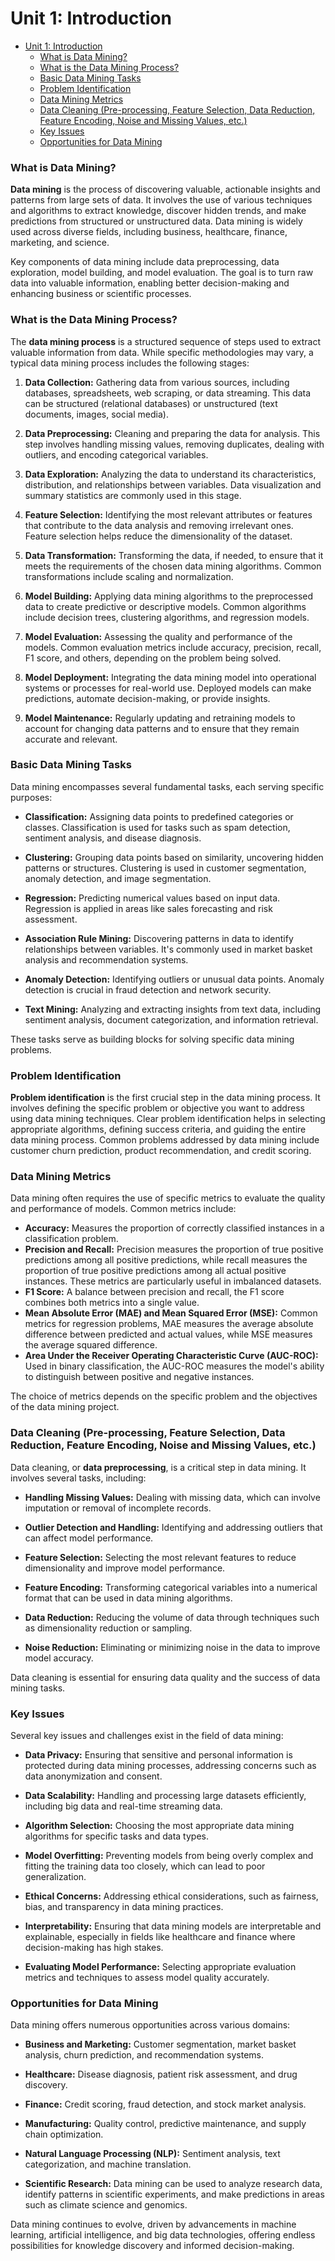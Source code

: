 # Unit 1: Introduction

- [Unit 1: Introduction](#unit-1-introduction)
    - [What is Data Mining?](#what-is-data-mining)
    - [What is the Data Mining Process?](#what-is-the-data-mining-process)
    - [Basic Data Mining Tasks](#basic-data-mining-tasks)
    - [Problem Identification](#problem-identification)
    - [Data Mining Metrics](#data-mining-metrics)
    - [Data Cleaning (Pre-processing, Feature Selection, Data Reduction, Feature Encoding, Noise and Missing Values, etc.)](#data-cleaning-pre-processing-feature-selection-data-reduction-feature-encoding-noise-and-missing-values-etc)
    - [Key Issues](#key-issues)
    - [Opportunities for Data Mining](#opportunities-for-data-mining)

### What is Data Mining?

**Data mining** is the process of discovering valuable, actionable insights and patterns from large sets of data. It involves the use of various techniques and algorithms to extract knowledge, discover hidden trends, and make predictions from structured or unstructured data. Data mining is widely used across diverse fields, including business, healthcare, finance, marketing, and science.

Key components of data mining include data preprocessing, data exploration, model building, and model evaluation. The goal is to turn raw data into valuable information, enabling better decision-making and enhancing business or scientific processes.

### What is the Data Mining Process?

The **data mining process** is a structured sequence of steps used to extract valuable information from data. While specific methodologies may vary, a typical data mining process includes the following stages:

1. **Data Collection:** Gathering data from various sources, including databases, spreadsheets, web scraping, or data streaming. This data can be structured (relational databases) or unstructured (text documents, images, social media).

2. **Data Preprocessing:** Cleaning and preparing the data for analysis. This step involves handling missing values, removing duplicates, dealing with outliers, and encoding categorical variables.

3. **Data Exploration:** Analyzing the data to understand its characteristics, distribution, and relationships between variables. Data visualization and summary statistics are commonly used in this stage.

4. **Feature Selection:** Identifying the most relevant attributes or features that contribute to the data analysis and removing irrelevant ones. Feature selection helps reduce the dimensionality of the dataset.

5. **Data Transformation:** Transforming the data, if needed, to ensure that it meets the requirements of the chosen data mining algorithms. Common transformations include scaling and normalization.

6. **Model Building:** Applying data mining algorithms to the preprocessed data to create predictive or descriptive models. Common algorithms include decision trees, clustering algorithms, and regression models.

7. **Model Evaluation:** Assessing the quality and performance of the models. Common evaluation metrics include accuracy, precision, recall, F1 score, and others, depending on the problem being solved.

8. **Model Deployment:** Integrating the data mining model into operational systems or processes for real-world use. Deployed models can make predictions, automate decision-making, or provide insights.

9. **Model Maintenance:** Regularly updating and retraining models to account for changing data patterns and to ensure that they remain accurate and relevant.

### Basic Data Mining Tasks

Data mining encompasses several fundamental tasks, each serving specific purposes:

- **Classification:** Assigning data points to predefined categories or classes. Classification is used for tasks such as spam detection, sentiment analysis, and disease diagnosis.

- **Clustering:** Grouping data points based on similarity, uncovering hidden patterns or structures. Clustering is used in customer segmentation, anomaly detection, and image segmentation.

- **Regression:** Predicting numerical values based on input data. Regression is applied in areas like sales forecasting and risk assessment.

- **Association Rule Mining:** Discovering patterns in data to identify relationships between variables. It's commonly used in market basket analysis and recommendation systems.

- **Anomaly Detection:** Identifying outliers or unusual data points. Anomaly detection is crucial in fraud detection and network security.

- **Text Mining:** Analyzing and extracting insights from text data, including sentiment analysis, document categorization, and information retrieval.

These tasks serve as building blocks for solving specific data mining problems.

### Problem Identification

**Problem identification** is the first crucial step in the data mining process. It involves defining the specific problem or objective you want to address using data mining techniques. Clear problem identification helps in selecting appropriate algorithms, defining success criteria, and guiding the entire data mining process. Common problems addressed by data mining include customer churn prediction, product recommendation, and credit scoring.

### Data Mining Metrics

Data mining often requires the use of specific metrics to evaluate the quality and performance of models. Common metrics include:

- **Accuracy:** Measures the proportion of correctly classified instances in a classification problem.
- **Precision and Recall:** Precision measures the proportion of true positive predictions among all positive predictions, while recall measures the proportion of true positive predictions among all actual positive instances. These metrics are particularly useful in imbalanced datasets.
- **F1 Score:** A balance between precision and recall, the F1 score combines both metrics into a single value.
- **Mean Absolute Error (MAE) and Mean Squared Error (MSE):** Common metrics for regression problems, MAE measures the average absolute difference between predicted and actual values, while MSE measures the average squared difference.
- **Area Under the Receiver Operating Characteristic Curve (AUC-ROC):** Used in binary classification, the AUC-ROC measures the model's ability to distinguish between positive and negative instances.

The choice of metrics depends on the specific problem and the objectives of the data mining project.

### Data Cleaning (Pre-processing, Feature Selection, Data Reduction, Feature Encoding, Noise and Missing Values, etc.)

Data cleaning, or **data preprocessing**, is a critical step in data mining. It involves several tasks, including:

- **Handling Missing Values:** Dealing with missing data, which can involve imputation or removal of incomplete records.

- **Outlier Detection and Handling:** Identifying and addressing outliers that can affect model performance.

- **Feature Selection:** Selecting the most relevant features to reduce dimensionality and improve model performance.

- **Feature Encoding:** Transforming categorical variables into a numerical format that can be used in data mining algorithms.

- **Data Reduction:** Reducing the volume of data through techniques such as dimensionality reduction or sampling.

- **Noise Reduction:** Eliminating or minimizing noise in the data to improve model accuracy.

Data cleaning is essential for ensuring data quality and the success of data mining tasks.

### Key Issues

Several key issues and challenges exist in the field of data mining:

- **Data Privacy:** Ensuring that sensitive and personal information is protected during data mining processes, addressing concerns such as data anonymization and consent.

- **Data Scalability:** Handling and processing large datasets efficiently, including big data and real-time streaming data.

- **Algorithm Selection:** Choosing the most appropriate data mining algorithms for specific tasks and data types.

- **Model Overfitting:** Preventing models from being overly complex and fitting the training data too closely, which can lead to poor generalization.

- **Ethical Concerns:** Addressing ethical considerations, such as fairness, bias, and transparency in data mining practices.

- **Interpretability:** Ensuring that data mining models are interpretable and explainable, especially in fields like healthcare and finance where decision-making has high stakes.

- **Evaluating Model Performance:** Selecting appropriate evaluation metrics and techniques to assess model quality accurately.

### Opportunities for Data Mining

Data mining offers numerous opportunities across various domains:

- **Business and Marketing:** Customer segmentation, market basket analysis, churn prediction, and recommendation systems.

- **Healthcare:** Disease diagnosis, patient risk assessment, and drug discovery.

- **Finance:** Credit scoring, fraud detection, and stock market analysis.

- **Manufacturing:** Quality control, predictive maintenance, and supply chain optimization.

- **Natural Language Processing (NLP):** Sentiment analysis, text categorization, and machine translation.

- **Scientific Research:** Data mining can be used to analyze research data, identify patterns in scientific experiments, and make predictions in areas such as climate science and genomics.

Data mining continues to evolve, driven by advancements in machine learning, artificial intelligence, and big data technologies, offering endless possibilities for knowledge discovery and informed decision-making.
